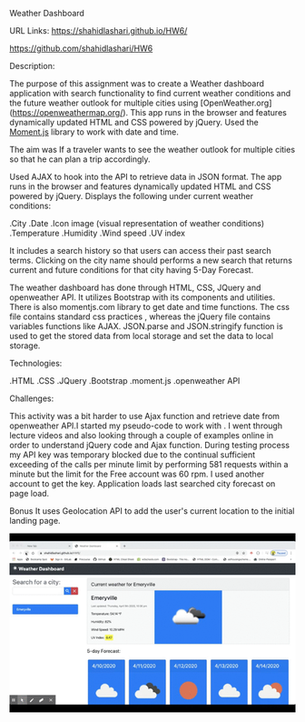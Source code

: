 Weather Dashboard

URL Links:
https://shahidlashari.github.io/HW6/

https://github.com/shahidlashari/HW6

Description:

The purpose of this assignment was to create a Weather dashboard application with search functionality to find current weather conditions and the future weather outlook for multiple cities using [OpenWeather.org] (https://openweathermap.org/). This app runs in the browser and features dynamically updated HTML and CSS powered by jQuery. Used the [Moment.js](https://momentjs.com/) library to work with date and time.

The aim was If a traveler wants to see the weather outlook for multiple cities so that he can plan a trip accordingly.

Used AJAX to hook into the API to retrieve data in JSON format. The app runs in the browser and features dynamically updated HTML and CSS powered by jQuery. Displays the following under current weather conditions:

.City
.Date
.Icon image (visual representation of weather conditions)
.Temperature
.Humidity
.Wind speed
.UV index

It includes a search history so that users can access their past search terms. Clicking on the city name should performs a new search that returns current and future conditions for that city having 5-Day Forecast.

The weather dashboard has done through HTML, CSS, JQuery and openweather API. It utilizes Bootstrap with its components and utilities. There is also momentjs.com library to get date and time functions. The css file contains standard css practices , whereas the jQuery file contains variables functions like AJAX. JSON.parse and JSON.stringify function is used to get the stored data from local storage and set the data to local storage.

Technologies:

.HTML
.CSS 
.JQuery
.Bootstrap
.moment.js
.openweather API

Challenges:

This activity was a bit harder to use Ajax function and retrieve date from openweather API.I started my pseudo-code to work with . I went through lecture videos and also looking through a couple of examples online in order to understand jQuery code and Ajax function. During testing process my API key was temporary blocked due to the continual sufficient exceeding of the calls per minute limit by performing 581 requests within a minute but the limit for the Free account was 60 rpm. I used another account to get the key.
Application loads last searched city forecast on page load.

Bonus
It uses Geolocation API to add the user's current location to the initial landing page.

![image](assets/images/weatherdashboard.gif)
